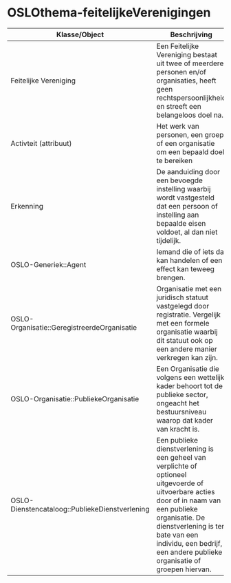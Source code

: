 # OSLOthema-feitelijkeVerenigingen

| Klasse/Object | Beschrijving | 
| ------------- | ------------- |
| Feitelijke Vereniging | Een Feitelijke Vereniging bestaat uit twee of meerdere personen en/of organisaties, heeft geen rechtspersoonlijkheid en streeft een belangeloos doel na. |
| Activteit (attribuut) | Het werk van personen, een groep of een organisatie om een bepaald doel te bereiken | 
| Erkenning | De aanduiding door een bevoegde instelling waarbij wordt vastgesteld dat een persoon of instelling aan bepaalde eisen voldoet, al dan niet tijdelijk. | 
| OSLO-Generiek::Agent | Iemand die of iets dat kan handelen of een effect kan teweeg brengen. | 
| OSLO-Organisatie::GeregistreerdeOrganisatie | Organisatie met een juridisch statuut vastgelegd door registratie. Vergelijk met een formele organisatie waarbij dit statuut ook op een andere manier verkregen kan zijn. | 
| OSLO-Organisatie::PubliekeOrganisatie | Een Organisatie die volgens een wettelijk kader behoort tot de publieke sector, ongeacht het bestuursniveau waarop dat kader van kracht is. |
| OSLO-Dienstencataloog::PubliekeDienstverlening | Een publieke dienstverlening is een geheel van verplichte of optioneel uitgevoerde of uitvoerbare acties door of in naam van een publieke organisatie. De dienstverlening is ten bate van een individu, een bedrijf, een andere publieke organisatie of groepen hiervan. |
